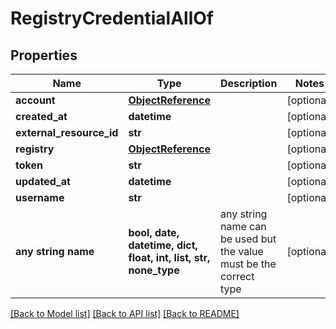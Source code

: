# RegistryCredentialAllOf


## Properties
Name | Type | Description | Notes
------------ | ------------- | ------------- | -------------
**account** | [**ObjectReference**](ObjectReference.md) |  | [optional] 
**created_at** | **datetime** |  | [optional] 
**external_resource_id** | **str** |  | [optional] 
**registry** | [**ObjectReference**](ObjectReference.md) |  | [optional] 
**token** | **str** |  | [optional] 
**updated_at** | **datetime** |  | [optional] 
**username** | **str** |  | [optional] 
**any string name** | **bool, date, datetime, dict, float, int, list, str, none_type** | any string name can be used but the value must be the correct type | [optional]

[[Back to Model list]](../README.md#documentation-for-models) [[Back to API list]](../README.md#documentation-for-api-endpoints) [[Back to README]](../README.md)


